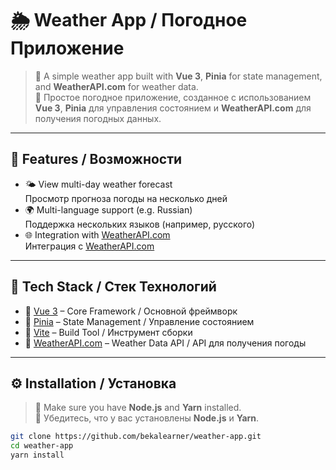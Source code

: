 # 🌦 Weather App / Погодное Приложение

> 📌 A simple weather app built with **Vue 3**, **Pinia** for state management, and **WeatherAPI.com** for weather data.  
> 📌 Простое погодное приложение, созданное с использованием **Vue 3**, **Pinia** для управления состоянием и **WeatherAPI.com** для получения погодных данных.

---

## 🚀 Features / Возможности

- 🌤 View multi-day weather forecast  
  Просмотр прогноза погоды на несколько дней
- 🌍 Multi-language support (e.g. Russian)  
  Поддержка нескольких языков (например, русского)
- 🌐 Integration with [WeatherAPI.com](https://www.weatherapi.com/)  
  Интеграция с [WeatherAPI.com](https://www.weatherapi.com/)

---

## 🧱 Tech Stack / Стек Технологий

- 🔧 [Vue 3](https://vuejs.org/) – Core Framework / Основной фреймворк
- 🔧 [Pinia](https://pinia.vuejs.org/) – State Management / Управление состоянием
- 🔧 [Vite](https://vitejs.dev/) – Build Tool / Инструмент сборки
- 🔧 [WeatherAPI.com](https://www.weatherapi.com/) – Weather Data API / API для получения погоды

---

## ⚙️ Installation / Установка

> 📌 Make sure you have **Node.js** and **Yarn** installed.  
> 📌 Убедитесь, что у вас установлены **Node.js** и **Yarn**.

```bash
git clone https://github.com/bekalearner/weather-app.git
cd weather-app
yarn install
